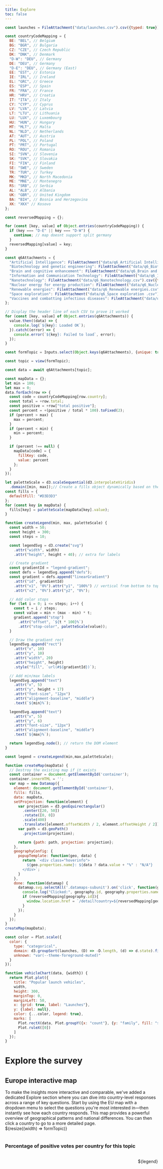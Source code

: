 ```yaml
---
title: Explore
toc: false
---
```


<script src="https://cdnjs.cloudflare.com/ajax/libs/d3/3.5.17/d3.min.js"></script>
<script src="https://cdnjs.cloudflare.com/ajax/libs/topojson/3.0.2/topojson.min.js"></script>
<script src="https://cdn.jsdelivr.net/npm/datamaps@0.5.9/dist/datamaps.world.min.js"></script>

```js
const launches = FileAttachment("data/launches.csv").csv({typed: true});
```

```js
const countryCodeMapping = {
  BE: "BEL", // Belgium
  BG: "BGR", // Bulgaria
  CZ: "CZE", // Czech Republic
  DK: "DNK", // Denmark
  "D-W": "DEU", // Germany
  DE: "DEU", // Germany
  "D-E": "DEU", // Germany (East)
  EE: "EST", // Estonia
  IE: "IRL", // Ireland
  EL: "GRC", // Greece
  ES: "ESP", // Spain
  FR: "FRA", // France
  HR: "HRV", // Croatia
  IT: "ITA", // Italy
  CY: "CYP", // Cyprus
  LV: "LVA", // Latvia
  LT: "LTU", // Lithuania
  LU: "LUX", // Luxembourg
  HU: "HUN", // Hungary
  MT: "MLT", // Malta
  NL: "NLD", // Netherlands
  AT: "AUT", // Austria
  PL: "POL", // Poland
  PT: "PRT", // Portugal
  RO: "ROU", // Romania
  SI: "SVN", // Slovenia
  SK: "SVK", // Slovakia
  FI: "FIN", // Finland
  SE: "SWE", // Sweden
  TR: "TUR", // Turkey
  MK: "MKD", // North Macedonia
  ME: "MNE", // Montenegro
  RS: "SRB", // Serbia
  AL: "ALB", // Albania
  UK: "GBR", // United Kingdom
  BA: "BIH", // Bosnia and Herzegovina
  XK: "XKX" // Kosovo
};

const reversedMapping = {};

for (const [key, value] of Object.entries(countryCodeMapping)) {
  if (key === "D-E" || key === "D-W") {
    continue; // map doesnt support split germany
  }
  reversedMapping[value] = key;
}
```

```js
const q6Attachments = {
  "Artificial Intelligence": FileAttachment("data/q6_Artificial Intelligence .csv").csv({typed: true}),
  "Biotechnology and genetic engineering": FileAttachment("data/q6_Biotechnology and genetic engineering.csv").csv({typed: true}),
  "Brain and cognitive enhancement": FileAttachment("data/q6_Brain and cognitive enhancement.csv").csv({typed: true}),
  "Information and Communication Technology": FileAttachment("data/q6_Information and Communication Technology.csv").csv({typed: true}),
  "Nanotechnology": FileAttachment("data/q6_Nanotechnology.csv").csv({typed: true}),
  "Nuclear energy for energy production": FileAttachment("data/q6_Nuclear energy for energy production .csv").csv({typed: true}),
  "Renewable energies": FileAttachment("data/q6_Renewable energies.csv").csv({typed: true}),
  "Space exploration": FileAttachment("data/q6_Space exploration .csv").csv({typed: true}),
  "Vaccines and combatting infectious diseases": FileAttachment("data/q6_Vaccines and combatting infectious diseases .csv").csv({typed: true})
};

// Display the header line of each CSV to prove it worked
for (const [key, value] of Object.entries(q6Attachments)) {
  value.then((data) => {
    console.log(`${key}: Loaded OK`);
  }).catch((error) => {
    console.error(`${key}: Failed to load`, error);
  });
}

const formTopic = Inputs.select(Object.keys(q6Attachments), {unique: true, sort: true, label: "Topic:"});
```

```js
const topic = view(formTopic);
```

```js
const data = await q6Attachments[topic];
```

```js
const mapData = {};
let min = 100;
let max = 0;
data.forEach(row => {
  const code = countryCodeMapping[row.country];
  const total = +row.total;
  const positive = +row["total positive"];
  const percent = +(positive / total * 100).toFixed(2);
  if (percent > max) {
    max = percent;
  }
  if (percent < min) {
    min = percent;
  }

  if (percent !== null) {
    mapData[code] = {
      fillKey: code,
      value: percent
    };
  }
});

let paletteScale = d3.scaleSequential(d3.interpolateViridis)
  .domain([min, max]);// Create a fills object dynamically based on the scale
const fills = {
  defaultFill: "#D3D3D3"
};
for (const key in mapData) {
  fills[key] = paletteScale(mapData[key].value);
}
```

```js
function createLegend(min, max, paletteScale) {
  const width = 50;
  const height = 300;
  const steps = 10;

  const legendSvg = d3.create("svg")
    .attr("width", width)
    .attr("height", height + 40); // extra for labels

  // Create gradient
  const gradientId = "legend-gradient";
  const defs = legendSvg.append("defs");
  const gradient = defs.append("linearGradient")
    .attr("id", gradientId)
    .attr("x1", "0%").attr("y1", "100%") // vertical from bottom to top
    .attr("x2", "0%").attr("y2", "0%");

  // Add color stops
  for (let i = 0; i <= steps; i++) {
    const t = i / steps;
    const value = min + (max - min) * t;
    gradient.append("stop")
      .attr("offset", `${t * 100}%`)
      .attr("stop-color", paletteScale(value));
  }

  // Draw the gradient rect
  legendSvg.append("rect")
    .attr("x", 10)
    .attr("y", 10)
    .attr("width", 20)
    .attr("height", height)
    .style("fill", `url(#${gradientId})`);

  // Add min/max labels
  legendSvg.append("text")
    .attr("x", 5)
    .attr("y", height + 17)
    .attr("font-size", "12px")
    .attr("alignment-baseline", "middle")
    .text(`${min}%`);

  legendSvg.append("text")
    .attr("x", 5)
    .attr("y", 6)
    .attr("font-size", "12px")
    .attr("alignment-baseline", "middle")
    .text(`${max}%`);

  return legendSvg.node(); // return the DOM element
}

const legend = createLegend(min,max,paletteScale);
```


```js
function createMap(mapData) {
  // Destroy the existing map if it exists
  const container = document.getElementById('container');
  container.innerHTML = '';
  var map = new Datamap({
    element: document.getElementById('container'),
    fills: fills,
    data: mapData,
    setProjection: function(element) {
      var projection = d3.geoEquirectangular()
        .center([20, 50])
        .rotate([0, 0])
        .scale(400)
        .translate([element.offsetWidth / 2, element.offsetHeight / 2]);
      var path = d3.geoPath()
        .projection(projection);

      return {path: path, projection: projection};
    },
    geographyConfig: {
      popupTemplate: function(geo, data) {
        return `<div class="hoverinfo">
          ${geo.properties.name}: ${data ? data.value + "%" : "N/A"}
        </div>`;
      }
    },
    done: function(datamap) {
      datamap.svg.selectAll('.datamaps-subunit').on('click', function(geography) {
        console.log("Clicked:", geography.id, geography.properties.name);
        if (reversedMapping[geography.id]){
          window.location.href = `/detail?country=${reversedMapping[geography.id]}`;
        }
      });
    }
  });
}
createMap(mapData);
```

<!-- A shared color scale for consistency, sorted by the number of launches -->

```js
const color = Plot.scale({
  color: {
    type: "categorical",
    domain: d3.groupSort(launches, (D) => -D.length, (d) => d.state).filter((d) => d !== "Other"),
    unknown: "var(--theme-foreground-muted)"
  }
});
```

```js
function vehicleChart(data, {width}) {
  return Plot.plot({
    title: "Popular launch vehicles",
    width,
    height: 300,
    marginTop: 0,
    marginLeft: 50,
    x: {grid: true, label: "Launches"},
    y: {label: null},
    color: {...color, legend: true},
    marks: [
      Plot.rectX(data, Plot.groupY({x: "count"}, {y: "family", fill: "state", tip: true, sort: {y: "-x"}})),
      Plot.ruleX([0])
    ]
  });
}
```
<h1>Explore the survey</h1>
<br><h2>Europe interactive map</h2>
<br>
<br>
<h4>To make the insights more interactive and comparable, we've added a dedicated Explore section where you can dive into country-level responses across a range of key questions. Start by using the EU map with a dropdown menu to select the questions you're most interested in—then instantly see how each country responds. This map provides a powerful overview of geographical patterns and national differences. You can then click a country to go to a more detailed page.</h4>

<!-- resize trick om te zorgen dat js pas laad als deze html geladen  -->
<div class="card" style="display: flex; flex-direction: column; gap: 1rem;">
  <div id="form-topic-slot"> 
    ${resize((width) => formTopic)} 
  </div>
  <div>
    <h3>Percentage of positive votes per country for this topic</h3>
  </div>

  <div style="display: flex; flex-direction: row; align-items: flex-start; gap: 1rem;">
    <div id="container" style="position: relative; width: 500px; height: 300px;"></div>
    <div>
      ${legend}
    </div>
  </div>
</div>

<br>
<h2>Bubble chart met alle landen: internet usage everyday</h2>
<br>
<br>
<h4>Curious about digital habits? Check out our bubble chart, where each country is represented by a circle sized by population and colored by the percentage of people who use the internet daily. It's a simple, visual way to grasp how digital engagement varies across Europe.</h4>

plot vervangen:

<div class="grid grid-cols-1">
  <div class="card">
    ${resize((width) => vehicleChart(launches, {width}))}
  </div>
</div>

<style>
h2 {
  display: inline;
}

h4 {
  display: inline;
  font-weight: normal;
}
</style>